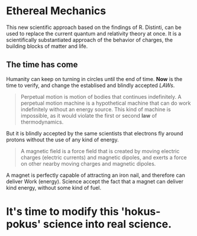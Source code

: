 # Ethereal Mechanics
This new scientific approach based on the findings of R. Distinti, can be used to replace the current quantum and relativity theory at once. It is a scientifically substantiated approach of the behavior of charges, the building blocks of matter and life.

## The time has come

Humanity can keep on turning in circles until the end of time. **Now** is the time to verify, and change the establised and blindly accepted *LAWs*.

>Perpetual motion is motion of bodies that continues indefinitely. A perpetual motion machine is a hypothetical machine that can do work indefinitely without an energy source. This kind of machine is impossible, as it would violate the first or second **law** of thermodynamics. 

But it is blindly accepted by the same scientists that electrons fly around protons without the use of any kind of energy.

> A magnetic field is a force field that is created by moving electric charges (electric currents) and magnetic dipoles, and exerts a force on other nearby moving charges and magnetic dipoles.

A magnet is perfectly capable of attracting an iron nail, and therefore can deliver Work (energy). Science accept the fact that a magnet can deliver kind energy, without some kind of fuel.

# It's time to modify this 'hokus-pokus' science into **real** science.

